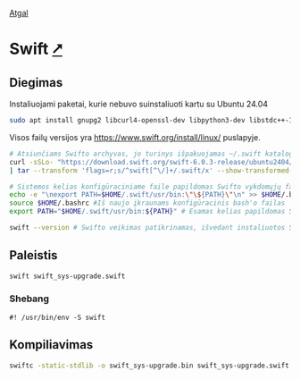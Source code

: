 [Atgal](./readme.md)

# Swift [&#x2B67;](https://www.swift.org/)

## Diegimas

Instaliuojami paketai, kurie nebuvo suinstaliuoti kartu su Ubuntu 24.04

```bash
sudo apt install gnupg2 libcurl4-openssl-dev libpython3-dev libstdc++-13-dev
```

Visos failų versijos yra <https://www.swift.org/install/linux/> puslapyje.

```bash
# Atsiunčiams Swifto archyvas, jo turinys išpakuojamas ~/.swift kataloge (pakeskite versijos numerį į jums tinkamą).
curl -sSLo- "https://download.swift.org/swift-6.0.3-release/ubuntu2404/swift-6.0.3-RELEASE/swift-6.0.3-RELEASE-ubuntu24.04.tar.gz" \
| tar --transform 'flags=r;s/^swift[^\/]+/.swift/x' --show-transformed-names -xzC "$HOME"

# Sistemos kelias konfigūraciniame faile papildomas Swifto vykdomųjų failų katalogu
echo -e "\nexport PATH=$HOME/.swift/usr/bin:\"\${PATH}\"\n" >> $HOME/.bashrc 
source $HOME/.bashrc #Iš naujo įkraunams konfigūracinis bash'o failas
export PATH="$HOME/.swift/usr/bin:${PATH}" # Esamas kelias papildomas Swifto vykdomųjų failų katalogu

swift --version # Swifto veikimas patikrinamas, išvedant instaliuotos Swift'o versijos numerį
```

## Paleistis

```bash
swift swift_sys-upgrade.swift
```

### Shebang

```shebang
#! /usr/bin/env -S swift
```

## Kompiliavimas

```bash
swiftc -static-stdlib -o swift_sys-upgrade.bin swift_sys-upgrade.swift
```
